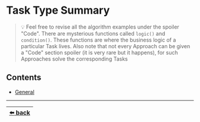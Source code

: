 # Task Type Summary

> :bulb: Feel free to revise all the algorithm examples under the spoiler "Code". There are mysterious functions called `logic()` and `condition()`. These functions are where the business logic of a particular Task lives. Also note that not every Approach can be given a "Code" section spoiler (it is very rare but it happens), for such Approaches solve the corresponding Tasks

## Contents

- [General](./task-type-summary-general.md)

---

| [:arrow_left: back](../task-type.md) |
| :---: |
